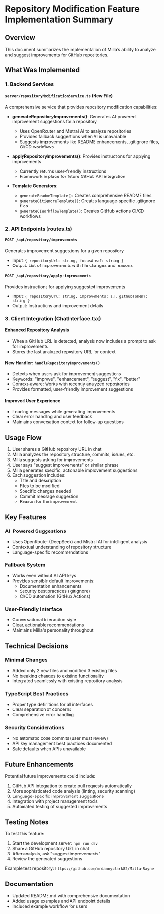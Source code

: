 # Repository Modification Feature Implementation Summary

## Overview
This document summarizes the implementation of Milla's ability to analyze and suggest improvements for GitHub repositories.

## What Was Implemented

### 1. Backend Services

#### `server/repositoryModificationService.ts` (New File)
A comprehensive service that provides repository modification capabilities:

- **generateRepositoryImprovements()**: Generates AI-powered improvement suggestions for a repository
  - Uses OpenRouter and Mistral AI to analyze repositories
  - Provides fallback suggestions when AI is unavailable
  - Suggests improvements like README enhancements, .gitignore files, CI/CD workflows

- **applyRepositoryImprovements()**: Provides instructions for applying improvements
  - Currently returns user-friendly instructions
  - Framework in place for future GitHub API integration

- **Template Generators**:
  - `generateReadmeTemplate()`: Creates comprehensive README files
  - `generateGitignoreTemplate()`: Creates language-specific .gitignore files
  - `generateCIWorkflowTemplate()`: Creates GitHub Actions CI/CD workflows

### 2. API Endpoints (routes.ts)

#### `POST /api/repository/improvements`
Generates improvement suggestions for a given repository
- Input: `{ repositoryUrl: string, focusArea?: string }`
- Output: List of improvements with file changes and reasons

#### `POST /api/repository/apply-improvements`
Provides instructions for applying suggested improvements
- Input: `{ repositoryUrl: string, improvements: [], githubToken?: string }`
- Output: Instructions and improvement details

### 3. Client Integration (ChatInterface.tsx)

#### Enhanced Repository Analysis
- When a GitHub URL is detected, analysis now includes a prompt to ask for improvements
- Stores the last analyzed repository URL for context

#### New Handler: `handleRepositoryImprovements()`
- Detects when users ask for improvement suggestions
- Keywords: "improve", "enhancement", "suggest", "fix", "better"
- Context-aware: Works with recently analyzed repositories
- Provides formatted, user-friendly improvement suggestions

#### Improved User Experience
- Loading messages while generating improvements
- Clear error handling and user feedback
- Maintains conversation context for follow-up questions

## Usage Flow

1. User shares a GitHub repository URL in chat
2. Milla analyzes the repository structure, commits, issues, etc.
3. Milla suggests asking for improvements
4. User says "suggest improvements" or similar phrase
5. Milla generates specific, actionable improvement suggestions
6. Each suggestion includes:
   - Title and description
   - Files to be modified
   - Specific changes needed
   - Commit message suggestion
   - Reason for the improvement

## Key Features

### AI-Powered Suggestions
- Uses OpenRouter (DeepSeek) and Mistral AI for intelligent analysis
- Contextual understanding of repository structure
- Language-specific recommendations

### Fallback System
- Works even without AI API keys
- Provides sensible default improvements:
  - Documentation enhancements
  - Security best practices (.gitignore)
  - CI/CD automation (GitHub Actions)

### User-Friendly Interface
- Conversational interaction style
- Clear, actionable recommendations
- Maintains Milla's personality throughout

## Technical Decisions

### Minimal Changes
- Added only 2 new files and modified 3 existing files
- No breaking changes to existing functionality
- Integrated seamlessly with existing repository analysis

### TypeScript Best Practices
- Proper type definitions for all interfaces
- Clear separation of concerns
- Comprehensive error handling

### Security Considerations
- No automatic code commits (user must review)
- API key management best practices documented
- Safe defaults when APIs unavailable

## Future Enhancements

Potential future improvements could include:
1. GitHub API integration to create pull requests automatically
2. More sophisticated code analysis (linting, security scanning)
3. Language-specific improvement suggestions
4. Integration with project management tools
5. Automated testing of suggested improvements

## Testing Notes

To test this feature:
1. Start the development server: `npm run dev`
2. Share a GitHub repository URL in chat
3. After analysis, ask "suggest improvements"
4. Review the generated suggestions

Example test repository: `https://github.com/mrdannyclark82/Milla-Rayne`

## Documentation

- Updated README.md with comprehensive documentation
- Added usage examples and API endpoint details
- Included example workflow for users
